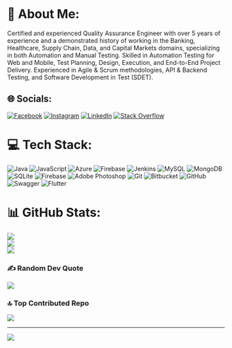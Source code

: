 # 💫 About Me:
Certified and experienced Quality Assurance Engineer with over 5 years of experience and a demonstrated history of working in the Banking, Healthcare, Supply Chain, Data, and Capital Markets domains, specializing in both Automation and Manual Testing. Skilled in Automation Testing for Web and Mobile, Test Planning, Design, Execution, and End-to-End Project Delivery. Experienced in Agile & Scrum methodologies, API & Backend Testing, and Software Development in Test (SDET).


## 🌐 Socials:
[![Facebook](https://img.shields.io/badge/Facebook-%231877F2.svg?logo=Facebook&logoColor=white)](https://facebook.com/DevanganiGanewatte) [![Instagram](https://img.shields.io/badge/Instagram-%23E4405F.svg?logo=Instagram&logoColor=white)](https://instagram.com/sokshed) [![LinkedIn](https://img.shields.io/badge/LinkedIn-%230077B5.svg?logo=linkedin&logoColor=white)](https://linkedin.com/in/www.linkedin.com/in/devangani) [![Stack Overflow](https://img.shields.io/badge/-Stackoverflow-FE7A16?logo=stack-overflow&logoColor=white)](https://stackoverflow.com/users/28932231) 

# 💻 Tech Stack:
![Java](https://img.shields.io/badge/java-%23ED8B00.svg?style=for-the-badge&logo=openjdk&logoColor=white) ![JavaScript](https://img.shields.io/badge/javascript-%23323330.svg?style=for-the-badge&logo=javascript&logoColor=%23F7DF1E) ![Azure](https://img.shields.io/badge/azure-%230072C6.svg?style=for-the-badge&logo=microsoftazure&logoColor=white) ![Firebase](https://img.shields.io/badge/firebase-%23039BE5.svg?style=for-the-badge&logo=firebase) ![Jenkins](https://img.shields.io/badge/jenkins-%232C5263.svg?style=for-the-badge&logo=jenkins&logoColor=white) ![MySQL](https://img.shields.io/badge/mysql-4479A1.svg?style=for-the-badge&logo=mysql&logoColor=white) ![MongoDB](https://img.shields.io/badge/MongoDB-%234ea94b.svg?style=for-the-badge&logo=mongodb&logoColor=white) ![SQLite](https://img.shields.io/badge/sqlite-%2307405e.svg?style=for-the-badge&logo=sqlite&logoColor=white) ![Firebase](https://img.shields.io/badge/firebase-a08021?style=for-the-badge&logo=firebase&logoColor=ffcd34) ![Adobe Photoshop](https://img.shields.io/badge/adobe%20photoshop-%2331A8FF.svg?style=for-the-badge&logo=adobe%20photoshop&logoColor=white) ![Git](https://img.shields.io/badge/git-%23F05033.svg?style=for-the-badge&logo=git&logoColor=white) ![Bitbucket](https://img.shields.io/badge/bitbucket-%230047B3.svg?style=for-the-badge&logo=bitbucket&logoColor=white) ![GitHub](https://img.shields.io/badge/github-%23121011.svg?style=for-the-badge&logo=github&logoColor=white) ![Swagger](https://img.shields.io/badge/-Swagger-%23Clojure?style=for-the-badge&logo=swagger&logoColor=white) ![Flutter](https://img.shields.io/badge/Flutter-%2302569B.svg?style=for-the-badge&logo=Flutter&logoColor=white)
# 📊 GitHub Stats:
![](https://github-readme-stats.vercel.app/api?username=Dganewatte&theme=dark&hide_border=true&include_all_commits=false&count_private=true)<br/>
![](https://github-readme-streak-stats.herokuapp.com/?user=Dganewatte&theme=dark&hide_border=true)<br/>
![](https://github-readme-stats.vercel.app/api/top-langs/?username=Dganewatte&theme=dark&hide_border=true&include_all_commits=false&count_private=true&layout=compact)

### ✍️ Random Dev Quote
![](https://quotes-github-readme.vercel.app/api?type=horizontal&theme=radical)

### 🔝 Top Contributed Repo
![](https://github-contributor-stats.vercel.app/api?username=Dganewatte&limit=5&theme=dark&combine_all_yearly_contributions=true)

---
[![](https://visitcount.itsvg.in/api?id=Dganewatte&icon=0&color=0)](https://visitcount.itsvg.in)

<!-- Proudly created with GPRM ( https://gprm.itsvg.in ) -->
